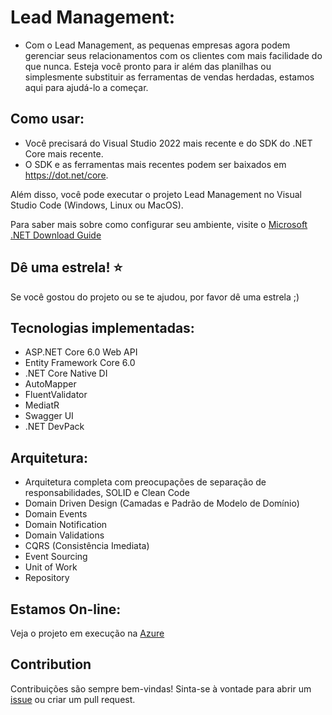 # Lead Management:
- Com o Lead Management, as pequenas empresas agora podem gerenciar seus relacionamentos com os clientes com mais facilidade do que nunca. Esteja você pronto para ir além das planilhas ou simplesmente substituir as ferramentas de vendas herdadas, estamos aqui para ajudá-lo a começar.

## Como usar:
- Você precisará do Visual Studio 2022 mais recente e do SDK do .NET Core mais recente.
- O SDK e as ferramentas mais recentes podem ser baixados em https://dot.net/core.

Além disso, você pode executar o projeto Lead Management no Visual Studio Code (Windows, Linux ou MacOS).

Para saber mais sobre como configurar seu ambiente, visite o [Microsoft .NET Download Guide](https://www.microsoft.com/net/download)

## Dê uma estrela! :star:
Se você gostou do projeto ou se te ajudou, por favor dê uma estrela ;)

## Tecnologias implementadas:

- ASP.NET Core 6.0 Web API
- Entity Framework Core 6.0
- .NET Core Native DI
- AutoMapper
- FluentValidator
- MediatR
- Swagger UI
- .NET DevPack

## Arquitetura:

- Arquitetura completa com preocupações de separação de responsabilidades, SOLID e Clean Code
- Domain Driven Design (Camadas e Padrão de Modelo de Domínio)
- Domain Events
- Domain Notification
- Domain Validations
- CQRS (Consistência Imediata)
- Event Sourcing
- Unit of Work
- Repository

## Estamos On-line:
Veja o projeto em execução na <a href="https://lead-management.azurewebsites.net/swagger/index.html" target="_blank">Azure</a>

## Contribution
Contribuições são sempre bem-vindas! Sinta-se à vontade para abrir um [issue](https://github.com/marcelocamargosjr/lead-management/issues/new) ou criar um pull request.
